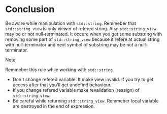 # Conclusion

Be aware while manipulation with `std::string`. Remmeber that `std::string_view` is only viewer of
refered string. Also `std::string_view` may be or not null-terminated. It occure when you get some
substring with removing some part of `std::string_view` because it refere at actual string with
null-terminator and next symbol of substring may be not a null-terminator.

> [!note]
> Remmeber this rule while working with `std::string`
> - Don't change refered variable. It make view invalid.
>   If you try to get access after that you'll get undefind behaviour.
> - If you change refered variable make revalidation (reasign) of `std::string_view`.
> - Be careful while returning `std::string_view`. Remmeber local variable are destroyed
>   in the end of expression.

